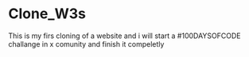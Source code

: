 # Clone_W3s
This is my firs cloning of a website and i will start a #100DAYSOFCODE challange in x comunity and finish it compeletly
